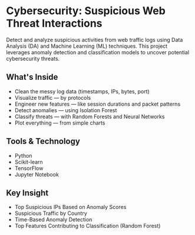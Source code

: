 # Cybersecurity: Suspicious Web Threat Interactions
Detect and analyze suspicious activities from web traffic logs using Data Analysis (DA) and Machine Learning (ML) techniques. This project leverages anomaly detection and classification models to uncover potential cybersecurity threats.
## What's Inside
- Clean the messy log data (timestamps, IPs, bytes, port)
- Visualize traffic — by protocols
- Engineer new features — like session durations and packet patterns
- Detect anomalies — using Isolation Forest
- Classify threats — with Random Forests and Neural Networks
- Plot everything — from simple charts
## Tools & Technology
- Python
- Scikit-learn
- TensorFlow
- Jupyter Notebook
## Key Insight
- Top Suspicious IPs Based on Anomaly Scores
- Suspicious Traffic by Country
- Time-Based Anomaly Detection
- Top Features Contributing to Classification (Random Forest)
